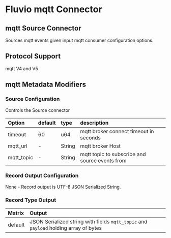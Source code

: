 # Fluvio mqtt Connector

## mqtt Source Connector

Sources mqtt events given input mqtt consumer configuration options.

## Protocol Support

mqtt V4 and V5

## mqtt Metadata Modifiers

### Source Configuration

Controls the Source connector

| Option     | default  | type   | description |
| :---       | :---     | :---   | :----       |
| timeout    | 60       | u64    | mqtt broker connect timeout in seconds |
| mqtt_url   | -        | String | mqtt broker Host |
| mqtt_topic | -        | String | mqtt topic to subscribe and source events from |

### Record Output Configuration

None - Record output is UTF-8 JSON Serialized String.

### Record Type Output

| Matrix  | Output |
| :---    | :---   |
| default | JSON Serialized string with fields `mqtt_topic` and `payload` holding array of bytes |
